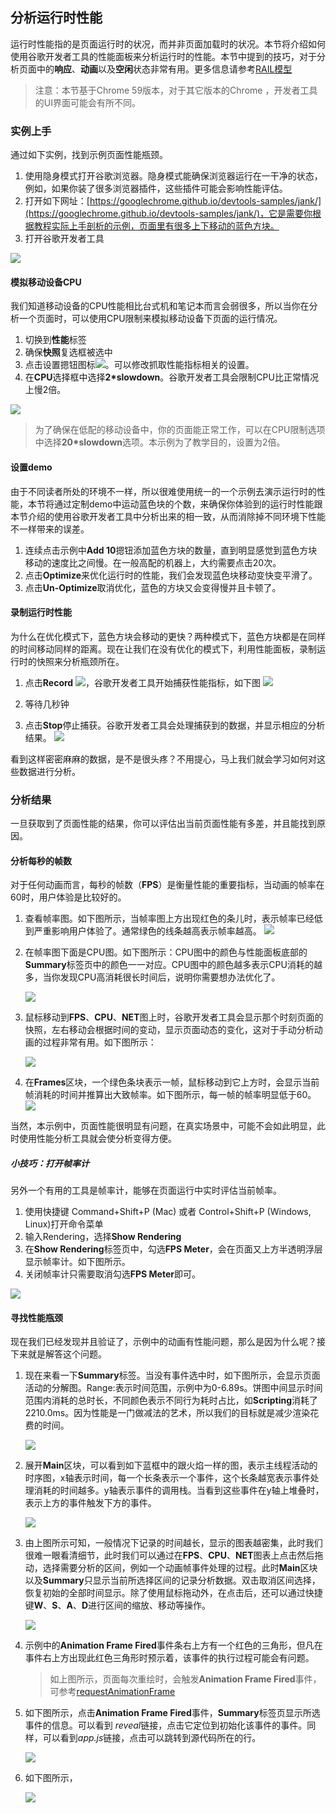 <!-- toc -->
## 分析运行时性能

运行时性能指的是页面运行时的状况，而并非页面加载时的状况。本节将介绍如何使用谷歌开发者工具的性能面板来分析运行时的性能。本节中提到的技巧，对于分析页面中的**响应**、**动画**以及**空闲**状态非常有用。更多信息请参考[RAIL模型](https://developers.google.com/web/fundamentals/performance/rail)

> 注意：本节基于Chrome 59版本，对于其它版本的Chrome ，开发者工具的UI界面可能会有所不同。

### 实例上手

通过如下实例，找到示例页面性能瓶颈。

1. 使用隐身模式打开谷歌浏览器。隐身模式能确保浏览器运行在一干净的状态，例如，如果你装了很多浏览器插件，这些插件可能会影响性能评估。
2. 打开如下网址：[https://googlechrome.github.io/devtools-samples/jank/](https://googlechrome.github.io/devtools-samples/jank/)，它是需要你根据教程实际上手剖析的示例，页面里有很多上下移动的蓝色方块。
3. 打开谷歌开发者工具

![](/assets/performance/get-started.png)

#### 模拟移动设备CPU

我们知道移动设备的CPU性能相比台式机和笔记本而言会弱很多，所以当你在分析一个页面时，可以使用CPU限制来模拟移动设备下页面的运行情况。

1. 切换到**性能**标签
2. 确保**快照**复选框被选中
3. 点击设置摁钮图标![](/assets/performance/capture-settings.png)。可以修改抓取性能指标相关的设置。
4. 在**CPU**选择框中选择**2*slowdown**。谷歌开发者工具会限制CPU比正常情况上慢2倍。

![](/assets/performance/throttling.png)

> 为了确保在低配的移动设备中，你的页面能正常工作，可以在CPU限制选项中选择**20*slowdown**选项。本示例为了教学目的，设置为2倍。

#### 设置demo

由于不同读者所处的环境不一样，所以很难使用统一的一个示例去演示运行时的性能，本节将通过定制demo中运动蓝色块的个数，来确保你体验到的运行时性能跟本节介绍的使用谷歌开发者工具中分析出来的相一致，从而消除掉不同环境下性能不一样带来的误差。

1. 连续点击示例中**Add 10**摁钮添加蓝色方块的数量，直到明显感觉到蓝色方块移动的速度比之间慢。在一般高配的机器上，大约需要点击20次。
2. 点击**Optimize**来优化运行时的性能，我们会发现蓝色块移动变快变平滑了。
3. 点击**Un-Optimize**取消优化，蓝色的方块又会变得慢并且卡顿了。

#### 录制运行时性能

为什么在优化模式下，蓝色方块会移动的更快？两种模式下，蓝色方块都是在同样的时间移动同样的距离。现在让我们在没有优化的模式下，利用性能面板，录制运行时的快照来分析瓶颈所在。

1. 点击**Record** ![](/assets/performance/record.png)，谷歌开发者工具开始捕获性能指标，如下图
    ![](/assets/performance/profiling.png)

2. 等待几秒钟

3. 点击**Stop**停止捕获。谷歌开发者工具会处理捕获到的数据，并显示相应的分析结果。
    ![](/assets/performance/results.png)

看到这样密密麻麻的数据，是不是很头疼？不用提心，马上我们就会学习如何对这些数据进行分析。

### 分析结果

一旦获取到了页面性能的结果，你可以评估出当前页面性能有多差，并且能找到原因。

#### 分析每秒的帧数

对于任何动画而言，每秒的帧数（**FPS**）是衡量性能的重要指标，当动画的帧率在60时，用户体验是比较好的。

1. 查看帧率图。如下图所示，当帧率图上方出现红色的条儿时，表示帧率已经低到严重影响用户体验了。通常绿色的线条越高表示帧率越高。
    ![](/assets/performance/fps-chart.png)
    
2. 在帧率图下面是CPU图。如下图所示：CPU图中的颜色与性能面板底部的**Summary**标签页中的颜色一一对应。CPU图中的颜色越多表示CPU消耗的越多，当你发现CPU高消耗很长时间后，说明你需要想办法优化了。

    ![](/assets/performance/cpu-summary.png)
3. 鼠标移动到**FPS**、**CPU**、**NET**图上时，谷歌开发者工具会显示那个时刻页面的快照，左右移动会根据时间的变动，显示页面动态的变化，这对于手动分析动画的过程非常有用。如下图所示：

    ![](/assets/performance/screenshot.png)
    
4. 在**Frames**区块，一个绿色条块表示一帧，鼠标移动到它上方时，会显示当前帧消耗的时间并推算出大致帧率。如下图所示，每一帧的帧率明显低于60。
    ![](/assets/performance/frame.png)

当然，本示例中，页面性能很明显有问题，在真实场景中，可能不会如此明显，此时使用性能分析工具就会使分析变得方便。

##### 小技巧：打开帧率计

另外一个有用的工具是帧率计，能够在页面运行中实时评估当前帧率。
1. 使用快捷键 Command+Shift+P (Mac) 或者 Control+Shift+P (Windows, Linux)打开命令菜单
2. 输入Rendering，选择**Show Rendering**
3. 在**Show Rendering**标签页中，勾选**FPS Meter**，会在页面又上方半透明浮层显示帧率计。如下图所示。
4. 关闭帧率计只需要取消勾选**FPS Meter**即可。

![](/assets/performance/fps-meter.png)

#### 寻找性能瓶颈

现在我们已经发现并且验证了，示例中的动画有性能问题，那么是因为什么呢？接下来就是解答这个问题。

1. 现在来看一下**Summary**标签。当没有事件选中时，如下图所示，会显示页面活动的分解图。Range:表示时间范围，示例中为0-6.89s。饼图中间显示时间范围内消耗的总时长，不同颜色表示不同行为耗时占比，如**Scripting**消耗了2210.0ms。因为性能是一门做减法的艺术，所以我们的目标就是减少渲染花费的时间。

    ![](/assets/performance/summary.png)

2. 展开**Main**区块，可以看到如下蓝框中的跟火焰一样的图，表示主线程活动的时序图，x轴表示时间，每一个长条表示一个事件，这个长条越宽表示事件处理消耗的时间越多。y轴表示事件的调用栈。当看到这些事件在y轴上堆叠时，表示上方的事件触发下方的事件。

    ![](/assets/performance/main.png)
    
3. 由上图所示可知，一般情况下记录的时间越长，显示的图表越密集，此时我们很难一眼看清细节，此时我们可以通过在**FPS**、**CPU**、**NET**图表上点击然后拖动，选择需要分析的区间，例如一个动画帧事件处理的过程。此时**Main**区块以及**Summary**只显示当前所选择区间的记录分析数据。双击取消区间选择，恢复初始的全部时间显示。除了使用鼠标拖动外，在点击后，还可以通过快捷键**W**、**S**、**A**、**D**进行区间的缩放、移动等操作。

    ![](/assets/performance/zoomed.png)
    
4. 示例中的**Animation Frame Fired**事件条右上方有一个红色的三角形，但凡在事件右上方出现此红色三角形时预示着，该事件的执行过程可能会有问题。

    > 如上图所示，页面每次重绘时，会触发**Animation Frame Fired**事件，可参考[requestAnimationFrame](http://javascript.ruanyifeng.com/htmlapi/requestanimationframe.html)

5. 如下图所示，点击**Animation Frame Fired**事件，**Summary**标签页显示所选事件的信息。可以看到 *reveal*链接，点击它定位到初始化该事件的事件。同样，可以看到*app.js*链接，点击可以跳转到源代码所在的行。

    ![](/assets/performance/animation-frame-fired.png)
    
6. 如下图所示，

    ![](/assets/performance/forced-layout-src.png)


